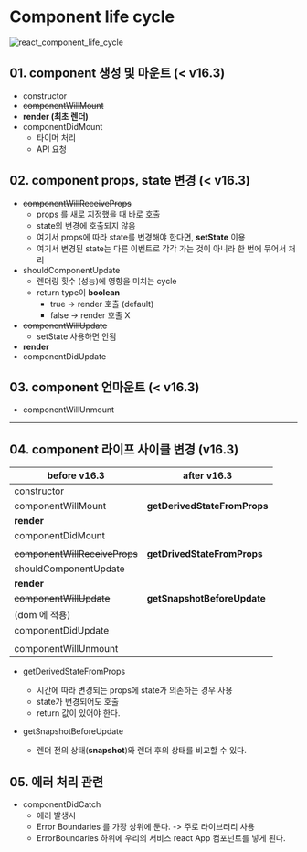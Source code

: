 # Component life cycle



![react_component_life_cycle](/Users/uhjee/Desktop/git_remote/TIL/react/fastcampus-react/01.component-life-cycle/react_component_life_cycle.png)

## 01. component 생성 및 마운트 (< v16.3)

- constructor
- ~~componentWillMount~~
- **render (최초 렌더)**
- componentDidMount
  - 타이머 처리
  - API 요청 

##  02. component props, state 변경 (< v16.3)

- ~~componentWillReceiveProps~~
  - props 를 새로 지정했을 때 바로 호출
  - state의 변경에 호출되지 않음
  - 여기서 props에 따라 state를 변경해야 한다면, **setState** 이용
  - 여기서 변경된 state는 다른 이벤트로 각각 가는 것이 아니라 한 번에 묶어서 처리
- shouldComponentUpdate
  - 렌더링 횟수 (성능)에 영향을 미치는 cycle
  - return type이 **boolean** 
    - true -> render 호출 (default)
    - false -> render 호출 X
- ~~componentWillUpdate~~
  - setState 사용하면 안됨
- **render**
- componentDidUpdate

## 03. component 언마운트 (< v16.3)

- componentWillUnmount

---

## 04. component 라이프 사이클 변경 (v16.3)

| before v16.3                  | after v16.3                  |
| ----------------------------- | ---------------------------- |
| constructor                   |                              |
| ~~componentWillMount~~        | **getDerivedStateFromProps** |
| **render**                    |                              |
| componentDidMount             |                              |
|                               |                              |
| ~~componentWillReceiveProps~~ | **getDrivedStateFromProps**  |
| shouldComponentUpdate         |                              |
| **render**                    |                              |
| ~~componentWillUpdate~~       | **getSnapshotBeforeUpdate**  |
| (dom 에 적용)                 |                              |
| componentDidUpdate            |                              |
|                               |                              |
| componentWillUnmount          |                              |



- getDerivedStateFromProps
  - 시간에 따라 변경되는 props에 state가 의존하는 경우 사용
  - state가 변경되어도 호출
  - return 값이 있어야 한다.

- getSnapshotBeforeUpdate
  - 렌더 전의 상태(**snapshot**)와 렌더 후의 상태를 비교할 수 있다.



## 05. 에러 처리 관련

- componentDidCatch
  - 에러 발생시 
  - Error Boundaries 를 가장 상위에 둔다. -> 주로 라이브러리 사용
  - ErrorBoundaries 하위에 우리의 서비스 react App 컴포넌트를 넣게 된다.